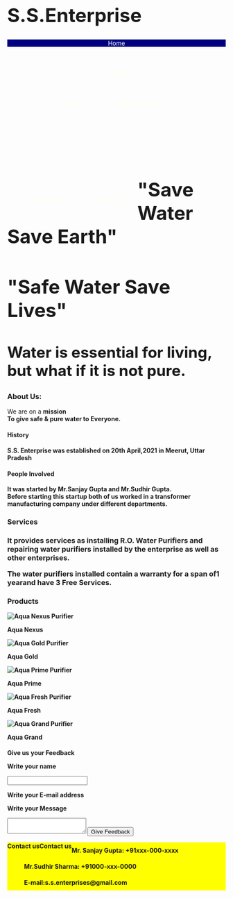 # S.S.Enterprise
<!DOCTYPE html>
<html>
 <head>
  <meta charset="UTF-8>
  <title>S.S. Enterprise</title>
  <link rel="stylesheet" href="attached">
 </head>
 <body>
 <style>
 li {
 list-style:none;
 }
 </style>                                       
  <header>
  <style>
  header {
  background-color:#000080;
  color:#f5fffa;
  }
  </style>                                      
   <div class="header-logo">Home</div>
   <div class="header-list"><ul>
   <style>
   .header-list li{
   float:left;
   padding:40px 40px;
   color:#fffff0;
   }
   </style>                        
   <li>About Us<div class="About Us"><ul><li>History</li> <li>People Involved<li></ul></div>
   <li>Services</li>
   <li>Products</li>
   </ul></div>
  </header>
  <div class="main">               
   <div class="body-contents">
    <h1>"Save Water Save Earth"</h1>
    <h1>"Safe Water Save Lives"</h1>
    <style>
    h1 {
    text-align:centre;
    font-size:44px;
    }
    </style>                           
    <h2>Water is essential for living, but what if it is not pure.</h2>
    <style>
    h2 {
    text-align:centre;
    font-size:35px;
    }
    </style>                               
   <div class="contents">
    <h3>About Us:</h3>
     <p>We are on a <b>mission<b><br>To give <b>safe & pure water</b> to <b>Everyone.</b>
     <h4>History<h4>
      <p>S.S. Enterprise was established on 20th April,2021 in Meerut, Uttar Pradesh</p>
     <h4>People Involved</h4>
      <p>It was started by Mr.Sanjay Gupta and Mr.Sudhir Gupta.<br>Before starting this startup both of us worked in a transformer manufacturing company under different departments.</p>
    <h3>Services<h3>
     <p>It provides services as installing R.O. Water Purifiers and repairing water purifiers installed by the enterprise as well as other enterprises.</p>
     <p>The water purifiers installed contain a warranty for a span of<span>1 year</span>and have <span>3 Free Services</span>.</p>
    <h3>Products</h3>
    <img src="" alt="Aqua Nexus Purifier">
     <p>Aqua Nexus</p>
     <img src="" alt="Aqua Gold Purifier">
     <p>Aqua Gold</p>
     <img src="" alt="Aqua Prime Purifier">
     <p>Aqua Prime</p>
     <img src="" alt="Aqua Fresh Purifier">
     <p>Aqua Fresh</p>
     <img src="" alt="Aqua Grand Purifier">
     <p>Aqua Grand</p>
    </div>
    <div class="contact-form">
    <p>Give us your Feedback</p>
    <p>Write your name</p>
    <input>
    <p>Write your E-mail address</p>
    <textarea<</textarea>
    <p>Write your Message</p>
    <textarea></textarea>
    <input type="Submit" value="Give Feedback">
   </div>
   <style>
   . contact-form {
   input-border:20px solid #7444d4;
   textarea-border:40px solid #7444d4;
   input type-border:10px solid #7444d4;
   </style>                                       
   </div>
  <footer>
    <style>
  footer {
  background-color:#ffff00;
  color:#fffafa:
  }
  </style>
   <div class="footer-logo">Contact us</div>
   <style>
   .footer-logo {
   float:left;
   font-size:30 px:
   }
   </style>
   <div class="footer-list">
   <style>
   .footer-list li {
   padding:10px 15px;
   float:centre;
   </style>                                            
   <div class="footer-logo">Contact us</div>
   <div class="footer-list"><ul>
    <li>Mr. Sanjay Gupta: +91xxx-000-xxxx</li>
    <li>Mr.Sudhir Sharma: +91000-xxx-0000</li>
    <li>E-mail:s.s.enterprises@gmail.com</li></ul>
   </div>
  </footer>                                       
  </body>
 </html> 
